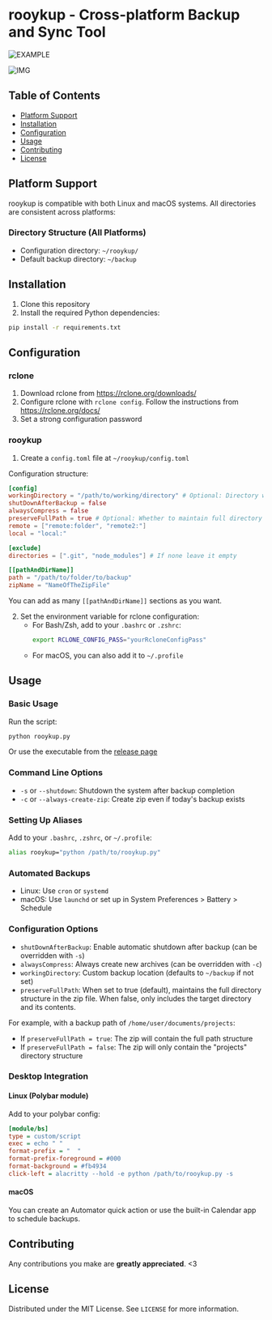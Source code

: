 # rooykup - Cross-platform Backup and Sync Tool

![EXAMPLE](rooykup_example.gif)

![IMG](https://img.shields.io/badge/Version-0.0.2-blue)

## Table of Contents

- [Platform Support](#platform-support)
- [Installation](#installation)
- [Configuration](#configuration)
- [Usage](#usage)
- [Contributing](#contributing)
- [License](#license)

## Platform Support

rooykup is compatible with both Linux and macOS systems. All directories are consistent across platforms:

### Directory Structure (All Platforms)
- Configuration directory: `~/rooykup/`
- Default backup directory: `~/backup`

## Installation

1. Clone this repository
2. Install the required Python dependencies:
```bash
pip install -r requirements.txt
```

## Configuration

### rclone

1. Download rclone from https://rclone.org/downloads/
2. Configure rclone with `rclone config`. Follow the instructions from https://rclone.org/docs/
3. Set a strong configuration password

### rooykup

1. Create a `config.toml` file at `~/rooykup/config.toml`

Configuration structure:
```toml
[config]
workingDirectory = "/path/to/working/directory" # Optional: Directory where compressed files and logs will be saved
shutDownAfterBackup = false
alwaysCompress = false
preserveFullPath = true # Optional: Whether to maintain full directory structure in zip files
remote = ["remote:folder", "remote2:"]
local = "local:"

[exclude]
directories = [".git", "node_modules"] # If none leave it empty 

[[pathAndDirName]]
path = "/path/to/folder/to/backup"
zipName = "NameOfTheZipFile"
```

You can add as many `[[pathAndDirName]]` sections as you want.

2. Set the environment variable for rclone configuration:
   - For Bash/Zsh, add to your `.bashrc` or `.zshrc`:
     ```bash
     export RCLONE_CONFIG_PASS="yourRcloneConfigPass"
     ```
   - For macOS, you can also add it to `~/.profile`

## Usage

### Basic Usage
Run the script:
```bash
python rooykup.py
```
Or use the executable from the [release page](https://github.com/Rooyca/rooykup-backup-and-sync/releases)

### Command Line Options
- `-s` or `--shutdown`: Shutdown the system after backup completion
- `-c` or `--always-create-zip`: Create zip even if today's backup exists

### Setting Up Aliases
Add to your `.bashrc`, `.zshrc`, or `~/.profile`:
```bash
alias rooykup="python /path/to/rooykup.py"
```

### Automated Backups
- Linux: Use `cron` or `systemd`
- macOS: Use `launchd` or set up in System Preferences > Battery > Schedule

### Configuration Options
- `shutDownAfterBackup`: Enable automatic shutdown after backup (can be overridden with `-s`)
- `alwaysCompress`: Always create new archives (can be overridden with `-c`)
- `workingDirectory`: Custom backup location (defaults to `~/backup` if not set)
- `preserveFullPath`: When set to true (default), maintains the full directory structure in the zip file. When false, only includes the target directory and its contents.

For example, with a backup path of `/home/user/documents/projects`:
- If `preserveFullPath = true`: The zip will contain the full path structure
- If `preserveFullPath = false`: The zip will only contain the "projects" directory structure

### Desktop Integration

#### Linux (Polybar module)
Add to your polybar config:
```ini
[module/bs]
type = custom/script
exec = echo " "
format-prefix = "  "
format-prefix-foreground = #000
format-background = #fb4934
click-left = alacritty --hold -e python /path/to/rooykup.py -s
```

#### macOS
You can create an Automator quick action or use the built-in Calendar app to schedule backups.

## Contributing

Any contributions you make are **greatly appreciated**. <3

## License

Distributed under the MIT License. See `LICENSE` for more information.
